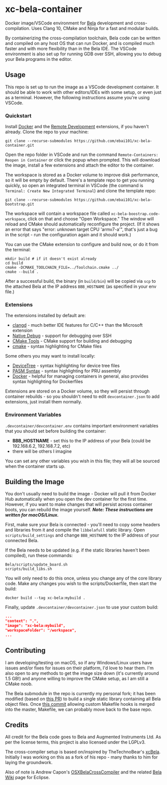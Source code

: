 # xc-bela-container

Docker image/VSCode environment for [Bela](https://bela.io/) development and cross-compilation. Uses Clang 10, CMake and Ninja for a fast and modular builds.

By containerizing the cross-compilation toolchain, Bela code can be written and compiled on any host OS that can run Docker, and is compiled much faster and with more flexibility than in the Bela IDE. The VSCode environment is also set up for running GDB over SSH, allowing you to debug your Bela programs in the editor.

## Usage

This repo is set up to run the image as a VSCode development container. It should be able to work with other editors/IDEs with some setup, or even just as a terminal. However, the following instructions assume you're using VSCode.

### Quickstart

Install [Docker](https://docs.docker.com/get-docker/) and the [Remote Development](https://marketplace.visualstudio.com/items?itemName=ms-vscode-remote.vscode-remote-extensionpack) extensions, if you haven't already. Clone the repo to your machine:

```shell
git clone --recurse-submodules https://github.com/ebai101/xc-bela-container.git
```

Open the repo folder in VSCode and run the command `Remote-Containers: Reopen in Container`  or click the popup when prompted. This will download the image, install a few extensions and attach the editor to the container.

The workspace is stored as a Docker volume to improve disk performance, so it will be empty by default. There's a template repo to get you running quickly, so open an integrated terminal in VSCode (the command is `Terminal: Create New Integrated Terminal`) and clone the template repo:

```shell
git clone --recurse-submodules https://github.com/ebai101/xc-bela-bootstrap.git
```

The workspace will contain a workspace file called `xc-bela-boostrap.code-workspace`, click on that and choose "Open Workspace." The window will reload and CMake should automatically reconfigure the project. (If it shows an error that says "error: unknown target CPU 'armv7-a'", that's just a bug in the script - run the configuration again and it should work.)

You can use the CMake extension to configure and build now, or do it from the terminal:

```shell
mkdir build # if it doesn't exist already
cd build
cmake -DCMAKE_TOOLCHAIN_FILE=../Toolchain.cmake ../
cmake --build .
```

After a successful build, the binary (in `build/bin`) will be copied via `scp` to the attached Bela at the IP address `BBB_HOSTNAME` (as specified in your env file.)

### Extensions

The extensions installed by default are:

- [clangd](https://marketplace.visualstudio.com/items?itemName=llvm-vs-code-extensions.vscode-clangd) - much better IDE features for C/C++ than the Microsoft extension
- [Native Debug](https://marketplace.visualstudio.com/items?itemName=webfreak.debug) - support for debugging over SSH
- [CMake Tools](https://marketplace.visualstudio.com/items?itemName=ms-vscode.cmake-tools) - CMake support for building and debugging
- [cmake](https://marketplace.visualstudio.com/items?itemName=twxs.cmake) - syntax highlighting for CMake files

Some others you may want to install locally:

- [DeviceTree](https://marketplace.visualstudio.com/items?itemName=plorefice.devicetree) - syntax highlighting for device tree files
- [PASM Syntax](https://github.com/ebai101/pasm-syntax) - syntax highlighting for PRU assembly
- [Docker](https://marketplace.visualstudio.com/items?itemName=ms-azuretools.vscode-docker) - helpful for managing containers in general, also provides syntax highlighting for Dockerfiles

Extensions are stored on a Docker volume, so they will persist through container rebuilds - so you shouldn't need to edit `devcontainer.json` to add extensions, just install them normally. 

### Environment Variables

`.devcontainer/devcontainer.env` contains important environment variables that you should set before building the container:

- **BBB_HOSTNAME** - set this to the IP address of your Bela (could be 192.168.6.2, 192.168.7.2, etc)
- there will be others I imagine

You can set any other variables you wish in this file; they will all be sourced when the container starts up.

## Building the Image

You don't usually need to build the image - Docker will pull it from Docker Hub automatically when you open the dev container for the first time. However, if you want to make changes that will persist across container boots, you can rebuild the image yourself. ***Note: These instructions are written for macOS/Linux.***

First, make sure your Bela is connected - you'll need to copy some headers and libraries from it and compile the `libbelafull` static library. Open `scripts/build_settings` and change `BBB_HOSTNAME` to the IP address of your connected Bela.

If the Bela needs to be updated (e.g. if the static libraries haven't been compiled), run these commands:

```shell
Bela/scripts/update_board.sh
scripts/build_libs.sh
```

You will only need to do this once, unless you change any of the core library code. Make any changes you wish to the scripts/Dockerfile, then start the build:

```shell
docker build --tag xc-bela:mybuild .
```

Finally, update `.devcontainer/devcontainer.json` to use your custom build:

```json
...
"context": ".",
"image": "xc-bela:mybuild",
"workspaceFolder": "/workspace",
...
```

## Contributing

I am developing/testing on macOS, so if any Windows/Linux users have issues and/or fixes for issues on their platform, I'd love to hear them. I'm also open to any methods to get the image size down (it's currently around 1.5 GB!) and anyone willing to improve the CMake setup, as I am still a CMake noob.

The Bela submodule in the repo is currently my personal fork; it has been modified (based on [this PR](https://github.com/BelaPlatform/Bela/pull/626)) to build a single static library containing all Bela object files. Once [this commit](https://github.com/BelaPlatform/Bela/commit/74eb2a59738e16ae3057e3978b115bbbcf030881) allowing custom Makefile hooks is merged into the master, Makefile, we can probably move back to the base repo.

## Credits

All credit for the Bela code goes to Bela and Augmented Instruments Ltd. As per the license terms, this project is also licensed under the LGPLv3.

The cross-compiler setup is based on/inspired by TheTechnoBear's [xcBela](https://github.com/TheTechnobear/xcBela). Initially I was working on this as a fork of his repo - many thanks to him for laying the groundwork.

Also of note is Andrew Capon's [OSXBelaCrossCompiler](https://github.com/AndrewCapon/OSXBelaCrossCompiler) and the related [Bela Wiki](https://github.com/BelaPlatform/Bela/wiki/Compiling-Bela-projects-in-Eclipse) page for Eclipse.

